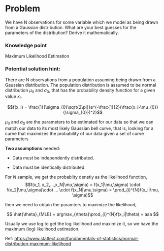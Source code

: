 # Problem

We have N observations for some variable which we model as being drawn from a Gaussian distribution. What are your best guesses for the parameters of the distribution? Derive it mathematically.


### Knowledge point

Maximum Likelihood Estimation


### Potential solution hint:

There are N observations from a population assuming being drawn from a Gaussian distribution. The population distribution is assumed to be normal distribution $\mu_0$ and $\sigma_0$, that has the probability density function for a given value $x_i$.

$$f(x_i) = \frac{1}{\sigma_{0}\sqrt{2\pi}}e^{-\frac{1}{2}(\frac{x_i-\mu_{0}}{\sigma_{0}})^2}$$

$\mu_0$ and $\sigma_0$ are the parameters to be estimated for our data so that we can match our data to its most likely Gaussian bell curve, that is, looking for a curve that maximizes the probability of our data given a set of curve parameters


**Two assumptions** needed: 

* Data must be independently distributed.

* Data must be identically distributed.


For $N$ sample, we get the probablity denstiy as the likelihood function, 
$$f(x_1, x_2,...,x_N|\mu,\sigma) = f(x_1|\mu,\sigma) \cdot f(x_2|\mu,\sigma)\cdot ... \cdot f(x_N|\mu,\sigma) = \prod_{i}^{N}f(x_i|\mu, \sigma)$$

then we need to obtain the paramters to maximize the likelihood,

$$ \hat{\theta}_{MLE} = argmax_{\theta}\prod_{i}^{N}f(x_i|\theta) = aaa $$


Usually we use log to get the log likelihood and maximize it, so we have the maximum (log) likelihood estimation.



Ref: https://www.statlect.com/fundamentals-of-statistics/normal-distribution-maximum-likelihood
